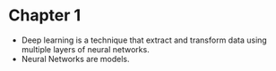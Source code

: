 # Chapter 1  

* Deep learning is a technique that extract and transform data using multiple layers of neural networks. 
* Neural Networks are models. 
